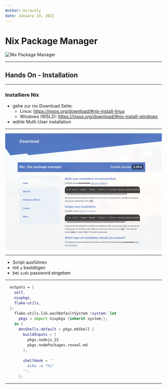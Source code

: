 ```yaml
---
Author: miracoly
date: January 19, 2021
---
```


# Nix Package Manager

![Nix Package Manager](https://upload.wikimedia.org/wikipedia/commons/3/35/Nix_Snowflake_Logo.svg) <!-- .element: class="img-small" -->

---

## Hands On - Installation

---

### Installiere Nix

- gehe zur nix Download Seite:
  - Linux: <https://nixos.org/download/#nix-install-linux>
  - Windows (WSL2): <https://nixos.org/download/#nix-install-windows>
- wähle Multi-User installation

---

![Download nix](./img/nix-download.png)

---

- Script ausführen
- mit `y` bestätigen
- bei `sudo` password eingeben

---

```nix [15-17]
  outputs = {
    self,
    nixpkgs,
    flake-utils,
  }:
    flake-utils.lib.eachDefaultSystem (system: let
      pkgs = import nixpkgs {inherit system;};
    in {
      devShells.default = pkgs.mkShell {
        buildInputs = [
          pkgs.nodejs_22
          pkgs.nodePackages.reveal-md
        ];

        shellHook = ''
          echo -e "hi"
        '';
      };
```

---
